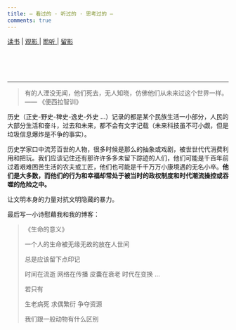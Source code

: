 ```yaml
---
title: — 看过的 · 听过的 · 思考过的 —
comments: true
---
```


<!--目录-->
<div class="htmleaf-demo">
  <a href="http://51world.win/museum/index.html"><i class="fa fa-leanpub" aria-hidden="true"></i>读书</a> | <a href="http://51world.win/museum/index-video.html"><i class="fa fa-file-video-o" aria-hidden="true"></i> 观影 </a> | <a href="http://51world.win/museum/index-music.html"><i class="fa fa-music" aria-hidden="true"></i> 聆听 </a> | <a href="http://51world.win/gallery/index.html"><i class="fa fa-camera-retro" aria-hidden="true"></i> 留影 </a>
</div>

<div class='person-container'>
    <div class='person'>
        <div class='head'></div>
        <div class='part arm one'></div>
        <div class='part arm two'></div>
        <div class='torso'></div>
        <div class='part leg one'></div>
        <div class='part foot one'></div>
        <div class='part leg two'></div>
        <div class='part foot two'></div>
    </div>
</div>

<br>
<br>
<br>
<br>

---

<blockquote>有的人湮没无闻，他们死去，无人知晓，仿佛他们从未来过这个世界一样。      —— 《便西拉智训》</blockquote><p></p>
历史（正史-野史-稗史-逸史-外史 ...）记录的都是某个民族生活一小部分，人民的大部分生活和奋斗，过去和未来，都不会有文字记载（未来科技虽不可小觑，但是垃圾信息爆炸是不争的事实）。

历史学家口中流芳百世的人物，很多时候是那么的抽象或戏剧，被世世代代消费利用和把玩。我们应该记住还有那许许多多未留下踪迹的人们，他们可能是千百年前过着艰难困苦生活的农夫或工匠，他们也可能是千千万万小康境遇的无名小卒。**他们是大多数，而他们的行为和幸福却常处于被当时的政权制度和时代潮流操控或吞噬的危险之中。**

让文明本身的力量对抗文明隐藏的暴力。

最后写一小诗慰藉我和我的博客：

<blockquote class="blockquote-center">
《生命的意义》

一个人的生命被无缘无故的放在人世间  

总是应该留下点印记  

时间在流逝  网络在传播  皮囊在衰老  时代在变换  ...  

若只有  

生老病死  求偶繁衍  争夺资源  

我们跟一般动物有什么区别
</blockquote>
